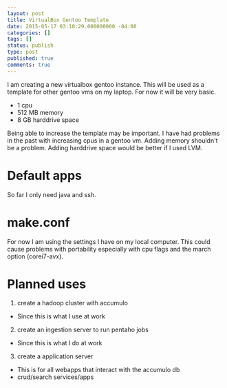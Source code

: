 ```yaml
---
layout: post
title: VirtualBox Gentoo Template
date: 2015-05-17 03:10:29.000000000 -04:00
categories: []
tags: []
status: publish
type: post
published: true
comments: true
---
```

I am creating a new virtualbox gentoo instance. This will be used as a template for other gentoo vms on my laptop. For now it will be very basic.

* 1 cpu
* 512 MB memory
* 8 GB harddrive space

Being able to increase the template may be important. I have had problems in the past with increasing cpus in a gentoo vm. Adding memory shouldn't be a problem. Adding harddrive space would be better if I used LVM.

# Default apps

So far I only need java and ssh.

# make.conf

For now I am using the settings I have on my local computer. This could cause problems with portability especially with cpu flags and the march option (corei7-avx).

# Planned uses

1. create a hadoop cluster with accumulo
* Since this is what I use at work
2. create an ingestion server to run pentaho jobs
* Since this is what I do at work
3. create a application server
* This is for all webapps that interact with the accumulo db
* crud/search services/apps
